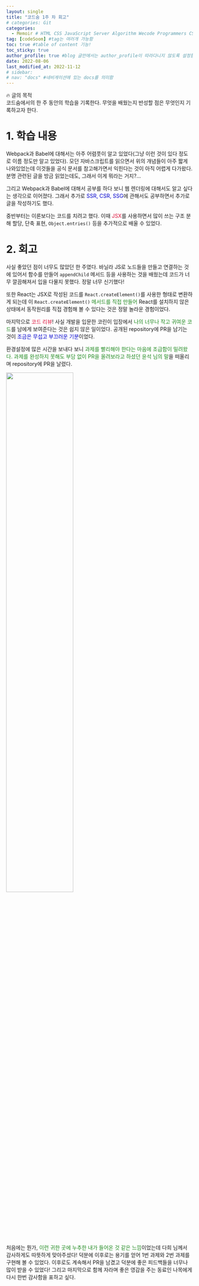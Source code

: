 ```yaml
---
layout: single
title: "코드숨 1주 차 회고"
# categories: Git
categories:
  - Memoir # HTML CSS JavaScript Server Algorithm Wecode Programmers CS vsCode
tag: [codeSoom] #tag는 여러개 가능함
toc: true #table of content 기능!
toc_sticky: true
author_profile: true #blog 글안에서는 author_profile이 따라다니지 않도록 설정함
date: 2022-08-06
last_modified_at: 2022-11-12
# sidebar:
# nav: "docs" #네비게이션에 있는 docs를 의미함
---
```

<style>
.red {
  color: crimson;
}

.blue {
  color: mediumblue;
}

.green {
  color: forestgreen;
}
</style>

🔥 글의 목적  
코드숨에서의 한 주 동안의 학습을 기록한다. 무엇을 배웠는지 반성할 점은 무엇인지 기록하고자 한다.

# **1. 학습 내용**

Webpack과 Babel에 대해서는 아주 어렴풋이 알고 있었다(그냥 이런 것이 있다 정도로 이름 정도만 알고 있었다). 모던 자바스크립트를 읽으면서 위의 개념들이 아주 짧게 나와있었는데 이것들을 공식 문서를 참고해가면서 익힌다는 것이 아직 어렵게 다가왔다. 분명 관련된 글을 방금 읽었는데도, 그래서 이게 뭐라는 거지?…

그리고 Webpack과 Babel에 대해서 공부를 하다 보니 웹 렌더링에 대해서도 알고 싶다는 생각으로 이어졌다. 그래서 추가로 <span class="blue">SSR, CSR, SSG</span>에 관해서도 공부하면서 추가로 글을 작성하기도 했다.

중반부터는 이론보다는 코드를 치려고 했다. 이때 <span class="red">JSX</span>를 사용하면서 많이 쓰는 구조 분해 할당, 단축 표현, `Object.entries()` 등을 추가적으로 배울 수 있었다.

# **2. 회고**

사실 좋았던 점이 너무도 많았던 한 주였다. 바닐라 JS로 노드들을 만들고 연결하는 것에 있어서 함수를 만들어 `appendChild` 메서드 등을 사용하는 것을 배웠는데 코드가 너무 깔끔해져서 입을 다물지 못했다. 정말 너무 신기했다!

또한 React는 JSX로 작성된 코드를 `React.createElement()`를 사용한 형태로 변환하게 되는데 이 `React.createElement()` <span class="green">메서드를 직접 만들어</span> React를 설치하지 않은 상태에서 동작원리를 직접 경험해 볼 수 있다는 것은 정말 놀라운 경험이었다.

마지막으로 <span class="red">코드 리뷰</span>! 사실 개발을 입문한 코린이 입장에서 <span class="green">나의 너무나 작고 귀여운 코드</span>를 남에게 보여준다는 것은 쉽지 않은 일이었다. 공개된 repository에 PR을 남기는 것이 <span class="blue">조금은 무섭고 부끄러운 기분</span>이었다.

환경설정에 많은 시간을 보내다 보니 <span class="green">과제를 빨리해야 한다는 마음에 조급함이 밀려왔다. 과제를 완성하지 못해도 부담 없이 PR을 올려보라고 하셨던 윤석 님의 말</span>을 떠올리며 repository에 PR을 날렸다.

<img src="https://user-images.githubusercontent.com/87808288/183243330-1bb8a4d9-7aa9-465e-88d5-870005980529.png" width="60%">

처음에는 뭔가, <span class="green">이런 귀한 곳에 누추한 내가 들어온 것 같은 느낌</span>이었는데 다희 님께서 감사하게도 따뜻하게 맞아주셨다! 덕분에 이후로는 용기를 얻어 1번 과제와 2번 과제를 구현해 볼 수 있었다. 이후로도 계속해서 PR을 남겼고 덕분에 좋은 피드백들을 너무나 많이 받을 수 있었다! 그리고 마지막으로 함께 자라며 좋은 영감을 주는 동료인 나목에게 다시 한번 감사함을 표하고 싶다.

<!-- ⓵ ⓶ ⓷ ⓸ ⓹ ⓺ ⓻ ⓼ ⓽ ⓾ -->

<!-- ### 2. Link 넣기

```
유형 1: [gunhee's coding blog] : [gunhee's coding blog](https://gunhee-jeong.github.io/)
유형 2: (URL 자동연결) : <https://gunhee-jeong.github.io/>
유형 3: (동일 파일 내 '문단으로 이동') : [1. Header로 이동](###-1-header)

```

유형 1: (설명어를 입력) : [gunhee's coding blog](https://gunhee-jeong.github.io/)
유형 2: (URL 자동연결) : <https://gunhee-jeong.github.io/>
유형 3: (동일 파일 내 '문단으로 이동') : [1. Header로 이동](#1-header)
유형 3의 방법

1. 특수문자를 제거
2. 스페이스는 -로 바꾸고
3. 대문자는 소문자로!
   그래서 ### 1. Header -> #1-header

## Link: [google][https://www.google.com/]

### 3. 수평선

```

---

```

---

### 4. 라인 바꾸기

```

스페이스바를 2번 눌러주면 다음칸으로
이동할 수 있어요!

```

---

스페이스바를 2번 눌러주면
다음칸으로 이동할 수 있어요!

### 5. list 만들기

```

1. 1번
2. 2번
3. 3번

- 순서없는 list
  - 순서없는 list
    - 순서없는 list

```

1. 1번
2. 2번
3. 3번

- 순서없는 list
  - 순서없는 list
    - 순서없는 list

---

### 6. font 관련

```

**진하게** -> 볼드
_기울여서_ -> 이탤릭체
~~취소선~~ -> 취소선

<ul>밑줄넣기</ul> -> 밑줄
<span style="color:red">빨간 글씨</span> -> 글자색
이것이 `인라인` 입니다 -> 인라인 코드
```

**진하게** -> 볼드
_기울여서_ -> 이탤릭체
~~취소선~~ -> 취소선
<u>밑줄넣기</u> -> 밑줄
<span style="color:red">빨간 글씨</span>
이것이 `인라인` 입니다 -> 인라인 코드

---

### 7. 인용구문

```
> coding
>
> > JavaScript
> >
> > > 내가 프짱!
```

> coding
>
> > JavaScript
> >
> > > 내가 프짱!

---

### 8. 이미지 삽입

```
유형1: ('사이즈를 조절' -> HTML 태그 사용) : <img src="https://gunhee-jeong.github.io/assets/images/blogLogo.png" width="400" height="200">
유형2: (이미지 삽입 후 -> 링크 걸기)
[![이미지](https://gunhee-jeong.github.io/assets/images/blogLogo/blogLogo.png)](https://gunhee-jeong.github.io/)
```

유형1: ('사이즈를 조절' -> HTML 태그 사용) : <img src="https://gunhee-jeong.github.io/assets/images/blogLogo.png" width="400" height="200">
유형2: (이미지 삽입 후 -> 링크 걸기)
[![이미지](https://gunhee-jeong.github.io/assets/images/blogLogo.png)](https://gunhee-jeong.github.io/)

### 9. 표 만들기

```
||국어|영어|
| :--- | ---: | :--: |
|건희 | 100점 | 100점
|철수 | 100점 | 100점
```

|      |  국어 | 영어  |
| :--- | ----: | :---: |
| 건희 | 100점 | 100점 |
| 철수 | 100점 | 100점 |

> - header를 넣고 싶은 경우 ---을 사용하고 :을 이용하여 정렬에 사용함!

### 10. 토글 만들기

```
<details>
<summary>여기를 누르세요</summary>
<div markdown="1">
숨겨진 내용
</div>
</details>
```

<details>
<summary>여기를 누르세요</summary>
<div markdown="1">
숨겨진 내용
</div>
</details> -->
